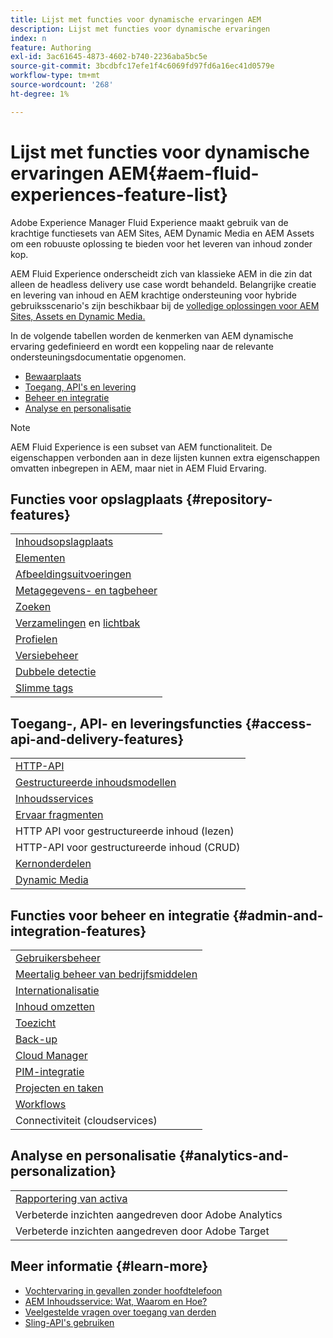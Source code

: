 ```yaml
---
title: Lijst met functies voor dynamische ervaringen AEM
description: Lijst met functies voor dynamische ervaringen
index: n
feature: Authoring
exl-id: 3ac61645-4873-4602-b740-2236aba5bc5e
source-git-commit: 3bcdbfc17efe1f4c6069fd97fd6a16ec41d0579e
workflow-type: tm+mt
source-wordcount: '268'
ht-degree: 1%

---
```


# Lijst met functies voor dynamische ervaringen AEM{#aem-fluid-experiences-feature-list}

Adobe Experience Manager Fluid Experience maakt gebruik van de krachtige functiesets van AEM Sites, AEM Dynamic Media en AEM Assets om een robuuste oplossing te bieden voor het leveren van inhoud zonder kop.

AEM Fluid Experience onderscheidt zich van klassieke AEM in die zin dat alleen de headless delivery use case wordt behandeld. Belangrijke creatie en levering van inhoud en AEM krachtige ondersteuning voor hybride gebruiksscenario&#39;s zijn beschikbaar bij de [volledige oplossingen voor AEM Sites, Assets en Dynamic Media.](https://experienceleague.adobe.com/docs/experience-manager-65/user-guide/home.html)

In de volgende tabellen worden de kenmerken van AEM dynamische ervaring gedefinieerd en wordt een koppeling naar de relevante ondersteuningsdocumentatie opgenomen.

* [Bewaarplaats](#repository-features)
* [Toegang, API&#39;s en levering](#access-api-and-delivery-features)
* [Beheer en integratie](#admin-and-integration-features)
* [Analyse en personalisatie](#analytics-and-personalization)

>[!NOTE]
>
>AEM Fluid Experience is een subset van AEM functionaliteit. De eigenschappen verbonden aan in deze lijsten kunnen extra eigenschappen omvatten inbegrepen in AEM, maar niet in AEM Fluid Ervaring.

## Functies voor opslagplaats {#repository-features}

|  |
|---|
| [Inhoudsopslagplaats](/help/assets/manage-assets.md) |
| [Elementen](/help/assets/assets-formats.md) |
| [Afbeeldingsuitvoeringen](/help/assets/image-presets.md) |
| [Metagegevens- en tagbeheer](/help/assets/metadata.md) |
| [Zoeken](/help/assets/manage-assets.md) |
| [Verzamelingen](/help/assets/manage-assets.md) en [lichtbak](/help/assets/light-box.md) |
| [Profielen](/help/assets/processing-profiles.md) |
| [Versiebeheer](/help/assets/manage-assets.md) |
| [Dubbele detectie](/help/assets/duplicate-detection.md) |
| [Slimme tags](/help/assets/enhanced-smart-tags.md) |

## Toegang-, API- en leveringsfuncties {#access-api-and-delivery-features}

|  |
|---|
| [HTTP-API](/help/assets/mac-api-assets.md) |
| [Gestructureerde inhoudsmodellen](/help/assets/content-fragments/content-fragments.md) |
| [Inhoudsservices](https://experienceleague.adobe.com/docs/experience-manager-learn/getting-started-with-aem-headless/overview.html) |
| [Ervaar fragmenten](/help/sites-authoring/experience-fragments.md) |
| HTTP API voor gestructureerde inhoud (lezen) |
| HTTP-API voor gestructureerde inhoud (CRUD) |
| [Kernonderdelen](https://experienceleague.adobe.com/docs/experience-manager-core-components/using/introduction.html) |
| [Dynamic Media](/help/assets/dynamic-media.md) |

## Functies voor beheer en integratie {#admin-and-integration-features}

|  |
|---|
| [Gebruikersbeheer](/help/sites-administering/user-group-ac-admin.md) |
| [Meertalig beheer van bedrijfsmiddelen](/help/assets/multilingual-assets.md) |
| [Internationalisatie](/help/sites-developing/i18n.md) |
| [Inhoud omzetten](/help/sites-administering/translation.md) |
| [Toezicht](/help/sites-deploying/monitoring-and-maintaining.md) |
| [Back-up](/help/sites-administering/backup-and-restore.md) |
| [Cloud Manager](https://experienceleague.adobe.com/docs/experience-manager-cloud-manager/content/introduction.html) |
| [PIM-integratie](/help/sites-authoring/managing-product-information.md) |
| [Projecten en taken](/help/sites-authoring/projects.md) |
| [Workflows](/help/sites-administering/workflows-starting.md) |
| Connectiviteit (cloudservices) |

## Analyse en personalisatie {#analytics-and-personalization}

|  |
|---|
| [Rapportering van activa](/help/assets/asset-reports.md) |
| Verbeterde inzichten aangedreven door Adobe Analytics |
| Verbeterde inzichten aangedreven door Adobe Target |

## Meer informatie {#learn-more}

* [Vochtervaring in gevallen zonder hoofdtelefoon](https://experienceleague.adobe.com/docs/experience-manager-gems-events/gems/gems2017/aem-headless-usecases.html)
* [AEM Inhoudsservice: Wat, Waarom en Hoe?](https://experienceleague.adobe.com/docs/experience-manager-learn/getting-started-with-aem-headless/content-services/overview.html)
* [Veelgestelde vragen over toegang van derden](https://experienceleague.adobe.com/docs/experience-manager-learn/getting-started-with-aem-headless/content-services/chapter-7.html)
* [Sling-API&#39;s gebruiken](https://experienceleague.adobe.com/docs/experience-manager-learn/getting-started-wknd-tutorial-develop/project-archetype/component-basics.html#sling-models)
